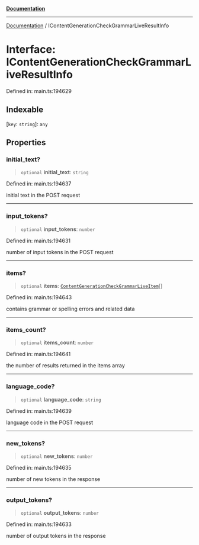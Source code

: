 [**Documentation**](../README.md)

***

[Documentation](../README.md) / IContentGenerationCheckGrammarLiveResultInfo

# Interface: IContentGenerationCheckGrammarLiveResultInfo

Defined in: main.ts:194629

## Indexable

\[`key`: `string`\]: `any`

## Properties

### initial\_text?

> `optional` **initial\_text**: `string`

Defined in: main.ts:194637

initial text in the POST request

***

### input\_tokens?

> `optional` **input\_tokens**: `number`

Defined in: main.ts:194631

number of input tokens in the POST request

***

### items?

> `optional` **items**: [`ContentGenerationCheckGrammarLiveItem`](../classes/ContentGenerationCheckGrammarLiveItem.md)[]

Defined in: main.ts:194643

contains grammar or spelling errors and related data

***

### items\_count?

> `optional` **items\_count**: `number`

Defined in: main.ts:194641

the number of results returned in the items array

***

### language\_code?

> `optional` **language\_code**: `string`

Defined in: main.ts:194639

language code in the POST request

***

### new\_tokens?

> `optional` **new\_tokens**: `number`

Defined in: main.ts:194635

number of new tokens in the response

***

### output\_tokens?

> `optional` **output\_tokens**: `number`

Defined in: main.ts:194633

number of output tokens in the response
